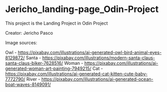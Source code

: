 # Jericho_landing-page_Odin-Project

This project is the Landing Project in Odin Project

Creator: Jericho Pasco

Image sources:

Owl - https://pixabay.com/illustrations/ai-generated-owl-bird-animal-eyes-8129872/
Santa - https://pixabay.com/illustrations/modern-santa-claus-santa-claus-biker-7628516/
Woman - https://pixabay.com/illustrations/ai-generated-woman-art-painting-7949215/
Cat - https://pixabay.com/illustrations/ai-generated-cat-kitten-cute-baby-7772790/
River - https://pixabay.com/illustrations/ai-generated-ocean-boat-waves-8149091/